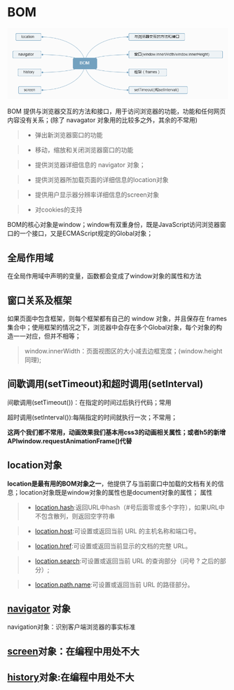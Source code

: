 # BOM

<img src='BOM.png'/>

 BOM 提供与浏览器交互的方法和接口，用于访问浏览器的功能，功能和任何网页内容没有关系；(除了 navagator 对象用的比较多之外，其余的不常用)

>* 弹出新浏览器窗口的功能

>* 移动，缩放和关闭浏览器窗口的功能

>* 提供浏览器详细信息的 navigator 对象；

>* 提供浏览器所加载页面的详细信息的location对象

>* 提供用户显示器分辨率详细信息的screen对象

>* 对cookies的支持

BOM的核心对象是window；window有双重身份，既是JavaScript访问浏览器窗口的一个接口，又是ECMAScript规定的Global对象；

## 全局作用域

在全局作用域中声明的变量，函数都会变成了window对象的属性和方法

## 窗口关系及框架
如果页面中包含框架，则每个框架都有自己的 window 对象，并且保存在 frames 集合中；使用框架的情况之下，浏览器中会存在多个Global对象，每个对象的构造一一对应，但并不相等；

> window.innerWidth：页面视图区的大小减去边框宽度；(window.height同理);

## 间歇调用(setTimeout)和超时调用(setInterval)

间歇调用(setTimeout())：在指定的时间过后执行代码；常用

超时调用(setInterval()):每隔指定的时间就执行一次；不常用；

<b>这两个我们都不常用，动画效果我们基本用css3的动画相关属性；或者h5的新增APIwindow.requestAnimationFrame()代替</b>

## location对象

<b>location是最有用的BOM对象之一</b>，他提供了与当前窗口中加载的文档有关的信息；location对象既是window对象的属性也是document对象的属性；
属性
>* [location.hash](http://www.w3school.com.cn/jsref/prop_loc_hash.asp):返回URL中hash（#号后面零或多个字符），如果URL中不包含散列，则返回空字符串

>* [location.host](http://www.w3school.com.cn/jsref/prop_loc_host.asp):可设置或返回当前 URL 的主机名称和端口号。

>* [location.href](http://www.w3school.com.cn/jsref/prop_loc_href.asp):可设置或返回当前显示的文档的完整 URL。

>* [location.search](http://www.w3school.com.cn/jsref/prop_loc_search.asp):可设置或返回当前 URL 的查询部分（问号 ? 之后的部分）;

>* [location.path.name](http://www.w3school.com.cn/jsref/prop_loc_pathname.asp):可设置或返回当前 URL 的路径部分。

## [navigator](http://www.w3school.com.cn/jsref/dom_obj_navigator.asp) 对象
navigation对象：识别客户端浏览器的事实标准

## [screen](http://www.w3school.com.cn/jsref/dom_obj_screen.asp)对象：在编程中用处不大

## [history](http://www.w3school.com.cn/jsref/dom_obj_history.asp)对象:在编程中用处不大
